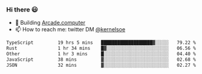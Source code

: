 ### Hi there 😃

- 🔨 Building [Arcade.computer](https://arcade.computer)
- 📫 How to reach me: twitter DM [@kernelsoe](https://twitter.com/kernelsoe)

<!--START_SECTION:waka-->

```txt
TypeScript         19 hrs 5 mins   ███████████████████▓░░░░░   79.22 %
Rust               1 hr 34 mins    █▓░░░░░░░░░░░░░░░░░░░░░░░   06.56 %
Other              1 hr 3 mins     █░░░░░░░░░░░░░░░░░░░░░░░░   04.40 %
JavaScript         38 mins         ▓░░░░░░░░░░░░░░░░░░░░░░░░   02.68 %
JSON               32 mins         ▓░░░░░░░░░░░░░░░░░░░░░░░░   02.27 %
```

<!--END_SECTION:waka-->
